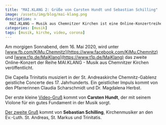 ```yaml
---
title: "MAI.KLANG 2: Grüße von Carsten Hundt und Sebastian Schilling"
image: /assets/img/blog/mai-klang.png
description: >
  MAI.KLANG – Musik aus Chemnitzer Kirchen ist eine Online-Konzertreihe der evangelischen Kirchgemeinden in der Region Chemnitz-Mitte
categories: [musik]
tags: [musik, kirche, video, corona]
---
```


Am morgigen Sonnabend, dem 16. Mai 2020, wird unter [www.fb.com/KiMu.Chemnitz](https://www.facebook.com/KiMu.Chemnitz) und [www.t1p.de/MaiKlang](https://www.t1p.de/MaiKlang) das zweite Online-Konzert der Reihe MAI.KLANG - Musik aus Chemnitzer Kirchen veröffentlicht.

Die Capella Trinitatis musiziert in der St. Andreaskirche Chemnitz-Gablenz geistliche Concerte des 17. Jahrhunderts. Ein geistlicher Impuls kommt von den Pfarrerinnen Claudia Scharschmidt und Dr. Magdalena Herbst.

Der erste kleine [Video-Gruß](https://www.facebook.com/Capella.Trinitatis/videos/914542699017915/) kommt von **Carsten Hundt**, der mit seinem Violone für ein gutes Fundament in der Musik sorgt.

[Der zweite Gruß](https://www.facebook.com/Capella.Trinitatis/videos/172501884120354/) kommt von **Sebastian Schilling**, Kirchenmusiker an den Ev.-Luth. St. Andreas, St. Markus und Trinitatis.

